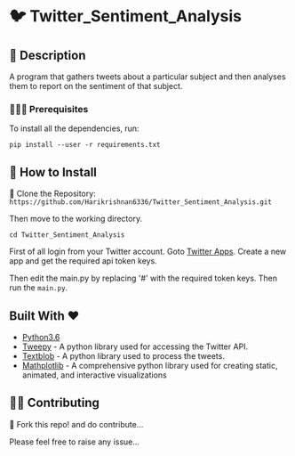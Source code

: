 # 🐦 Twitter_Sentiment_Analysis 

## 📘 Description

A program that gathers tweets about a particular subject and then analyses them to report on the sentiment of that subject.

### 👨🏻‍🏫  Prerequisites

To install all the dependencies, run:

``` pip install --user -r requirements.txt ```

## 🔧 How to Install

👯 Clone the Repository:
```https://github.com/Harikrishnan6336/Twitter_Sentiment_Analysis.git```

Then move to the working directory.

```cd Twitter_Sentiment_Analysis```

First of all login from your Twitter account. 
Goto [Twitter Apps](https://apps.twitter.com/). Create a new app and get the required api token keys.

Then edit the main.py by replacing '#' with the required token keys. Then run the ```main.py```.

## Built With ❤️ 

* [Python3.6](https://docs.python.org/3.6/) 
* [Tweepy](https://www.tweepy.org/) - A python library used for accessing the Twitter API.
* [Textblob](https://textblob.readthedocs.io/en/dev/) - A python library used to process the tweets.
* [Mathplotlib](https://matplotlib.org/) - A comprehensive python library used for creating static, animated, and interactive visualizations

## 💁🏻 Contributing

🍴 Fork this repo! and do contribute...

Please feel free to raise any issue...
